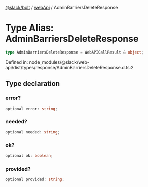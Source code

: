 [@slack/bolt](../../../../index.md) / [webApi](../index.md) / AdminBarriersDeleteResponse

# Type Alias: AdminBarriersDeleteResponse

```ts
type AdminBarriersDeleteResponse = WebAPICallResult & object;
```

Defined in: node\_modules/@slack/web-api/dist/types/response/AdminBarriersDeleteResponse.d.ts:2

## Type declaration

### error?

```ts
optional error: string;
```

### needed?

```ts
optional needed: string;
```

### ok?

```ts
optional ok: boolean;
```

### provided?

```ts
optional provided: string;
```
